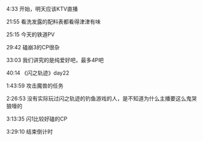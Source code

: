 4:33 开始，明天应该KTV直播

21:55 看洗发露的配料表都看得津津有味

25:15 今天的铁道PV

29:42 磕崩3的CP很杂

33:03 我们讲究的是纯爱好吧，最多4P吧

40:14 《闪之轨迹》day22

1:43:59 攻击魔兽的任务

2:26:53 没有实际玩过闪之轨迹的钓鱼游戏的人，是不知道为什么主播要这么鬼哭狼嚎的

3:13:35 闪1比较好磕的CP

3:29:10 结束倒计时
